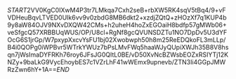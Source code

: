 $START$2VV0KgC0IXwM4P3tr7LMkqa7Cxh2seB+rbXW5RK4sqV5tBq4/9+vFVDHeuBqvLTVED0UIk6vv9v0zbdG8MB6dkt2+xzdjZQtQ+zHOzXf7q1KUP4b9y8aW84OJV9NXvDXQW42CMs+h2uheH4hoZxEGOaiH8bdfp57gMWb06+veSfgcQ57XRBBUqWUS/OP/U8cl+RgNf8gcQVUNSDZTu1NO7DpDv5U3dYFOcG6S1jrGp/W7pxypXxcvYsFU1bj02Xwobwph50h8m25ReEDQkoFL3mLLp/B4i0QOPg0iWPBvr5WTrkYWUz7bPsLMvFWq5haaWJyQUpiXWJh35B8V8hsqn7jWsImaDYFRKh76roy6JFsJG0QltL0BE/vD50XvNcBZWsbEOZxRSIYTj12KNZy+9baLkG9VycEhoybES7c1VZrLhF41wWEmx9upnevb/ZTN3Ii4GGpJMWRzZwn6hY+1A==$END$
